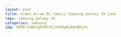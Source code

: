 ```yaml
---
layout: post
title: Green Arrow Dc Comics Samsung Galaxy S9 Case
tags: samsung galaxy s9
categories: samsung
img: 1MTM-CmUk1qPH3PnFjVfKOyN18dsQMjYe
---
```

